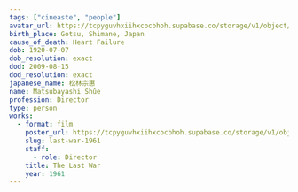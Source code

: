 ```yaml
---
tags: ["cineaste", "people"]
avatar_url: https://tcpyguvhxiihxcocbhoh.supabase.co/storage/v1/object/public/godzilla-cineaste-public/content/people/matsubayashi-shue/matsubayashi-shue.jpg
birth_place: Gotsu, Shimane, Japan
cause_of_death: Heart Failure
dob: 1920-07-07
dob_resolution: exact
dod: 2009-08-15
dod_resolution: exact
japanese_name: 松林宗惠
name: Matsubayashi Shûe
profession: Director
type: person
works:
  - format: film
    poster_url: https://tcpyguvhxiihxcocbhoh.supabase.co/storage/v1/object/public/godzilla-cineaste-public/content/films/last-war-1961/posters/last-war-1961.jpg
    slug: last-war-1961
    staff:
      - role: Director
    title: The Last War
    year: 1961
---
```

